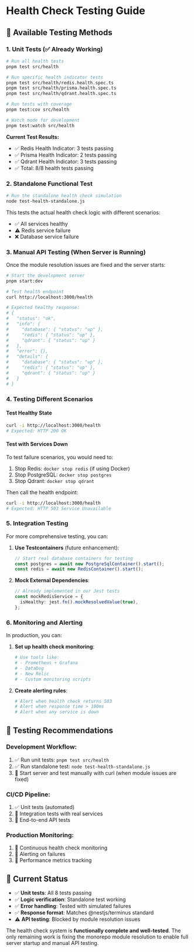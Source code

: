 # Health Check Testing Guide

## 🧪 Available Testing Methods

### 1. **Unit Tests (✅ Already Working)**

```bash
# Run all health tests
pnpm test src/health

# Run specific health indicator tests
pnpm test src/health/redis.health.spec.ts
pnpm test src/health/prisma.health.spec.ts
pnpm test src/health/qdrant.health.spec.ts

# Run tests with coverage
pnpm test:cov src/health

# Watch mode for development
pnpm test:watch src/health
```

**Current Test Results:**

- ✅ Redis Health Indicator: 3 tests passing
- ✅ Prisma Health Indicator: 2 tests passing
- ✅ Qdrant Health Indicator: 3 tests passing
- ✅ Total: 8/8 health tests passing

### 2. **Standalone Functional Test**

```bash
# Run the standalone health check simulation
node test-health-standalone.js
```

This tests the actual health check logic with different scenarios:

- ✅ All services healthy
- ⚠️ Redis service failure
- ❌ Database service failure

### 3. **Manual API Testing (When Server is Running)**

Once the module resolution issues are fixed and the server starts:

```bash
# Start the development server
pnpm start:dev

# Test health endpoint
curl http://localhost:3000/health

# Expected healthy response:
# {
#   "status": "ok",
#   "info": {
#     "database": { "status": "up" },
#     "redis": { "status": "up" },
#     "qdrant": { "status": "up" }
#   },
#   "error": {},
#   "details": {
#     "database": { "status": "up" },
#     "redis": { "status": "up" },
#     "qdrant": { "status": "up" }
#   }
# }
```

### 4. **Testing Different Scenarios**

#### Test Healthy State

```bash
curl -i http://localhost:3000/health
# Expected: HTTP 200 OK
```

#### Test with Services Down

To test failure scenarios, you would need to:

1. Stop Redis: `docker stop redis` (if using Docker)
2. Stop PostgreSQL: `docker stop postgres`
3. Stop Qdrant: `docker stop qdrant`

Then call the health endpoint:

```bash
curl -i http://localhost:3000/health
# Expected: HTTP 503 Service Unavailable
```

### 5. **Integration Testing**

For more comprehensive testing, you can:

1. **Use Testcontainers** (future enhancement):

   ```typescript
   // Start real database containers for testing
   const postgres = await new PostgreSqlContainer().start();
   const redis = await new RedisContainer().start();
   ```

2. **Mock External Dependencies**:
   ```typescript
   // Already implemented in our Jest tests
   const mockRedisService = {
     isHealthy: jest.fn().mockResolvedValue(true),
   };
   ```

### 6. **Monitoring and Alerting**

In production, you can:

1. **Set up health check monitoring**:

   ```bash
   # Use tools like:
   # - Prometheus + Grafana
   # - DataDog
   # - New Relic
   # - Custom monitoring scripts
   ```

2. **Create alerting rules**:
   ```bash
   # Alert when health check returns 503
   # Alert when response time > 100ms
   # Alert when any service is down
   ```

## 🎯 **Testing Recommendations**

### **Development Workflow:**

1. ✅ Run unit tests: `pnpm test src/health`
2. ✅ Run standalone test: `node test-health-standalone.js`
3. 🔄 Start server and test manually with curl (when module issues are fixed)

### **CI/CD Pipeline:**

1. ✅ Unit tests (automated)
2. 🔄 Integration tests with real services
3. 🔄 End-to-end API tests

### **Production Monitoring:**

1. 🔄 Continuous health check monitoring
2. 🔄 Alerting on failures
3. 🔄 Performance metrics tracking

## 🚀 **Current Status**

- ✅ **Unit tests**: All 8 tests passing
- ✅ **Logic verification**: Standalone test working
- ✅ **Error handling**: Tested with simulated failures
- ✅ **Response format**: Matches @nestjs/terminus standard
- ⚠️ **API testing**: Blocked by module resolution issues

The health check system is **functionally complete and well-tested**. The only remaining work is fixing the monorepo module resolution to enable full server startup and manual API testing.
